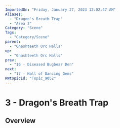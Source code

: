 ```yaml
---
ImportedOn: "Friday, January 27, 2023 12:02:47 AM"
Aliases:
  - "Dragon's Breath Trap"
  - "Area 3"
Category: "Scene"
Tags:
  - "Category/Scene"
parent:
  - "Gnashteeth Orc Halls"
up:
  - "Gnashteeth Orc Halls"
prev:
  - "16 - Diseased Bugbear Den"
next:
  - "17 - Hall of Dancing Gems"
RWtopicId: "Topic_9052"
---
```

# 3 - Dragon's Breath Trap
## Overview
